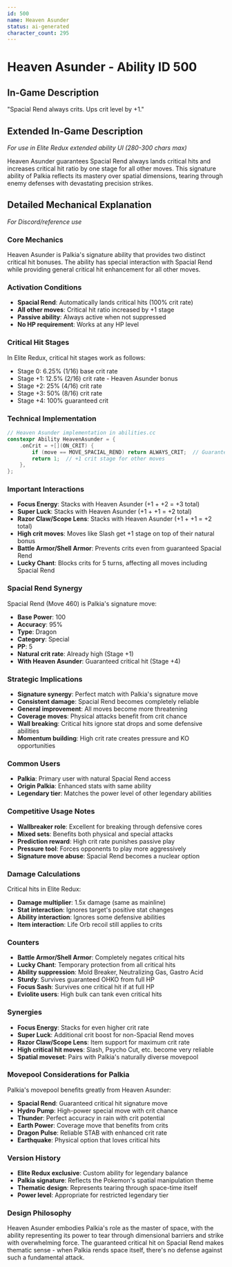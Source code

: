 ```yaml
---
id: 500
name: Heaven Asunder
status: ai-generated
character_count: 295
---
```


# Heaven Asunder - Ability ID 500

## In-Game Description
"Spacial Rend always crits. Ups crit level by +1."

## Extended In-Game Description
*For use in Elite Redux extended ability UI (280-300 chars max)*

Heaven Asunder guarantees Spacial Rend always lands critical hits and increases critical hit ratio by one stage for all other moves. This signature ability of Palkia reflects its mastery over spatial dimensions, tearing through enemy defenses with devastating precision strikes.

## Detailed Mechanical Explanation
*For Discord/reference use*

### Core Mechanics
Heaven Asunder is Palkia's signature ability that provides two distinct critical hit bonuses. The ability has special interaction with Spacial Rend while providing general critical hit enhancement for all other moves.

### Activation Conditions
- **Spacial Rend**: Automatically lands critical hits (100% crit rate)
- **All other moves**: Critical hit ratio increased by +1 stage
- **Passive ability**: Always active when not suppressed
- **No HP requirement**: Works at any HP level

### Critical Hit Stages
In Elite Redux, critical hit stages work as follows:
- Stage 0: 6.25% (1/16) base crit rate
- Stage +1: 12.5% (2/16) crit rate - Heaven Asunder bonus
- Stage +2: 25% (4/16) crit rate
- Stage +3: 50% (8/16) crit rate
- Stage +4: 100% guaranteed crit

### Technical Implementation
```c
// Heaven Asunder implementation in abilities.cc
constexpr Ability HeavenAsunder = {
    .onCrit = +[](ON_CRIT) {
        if (move == MOVE_SPACIAL_REND) return ALWAYS_CRIT;  // Guaranteed crit
        return 1;  // +1 crit stage for other moves
    },
};
```

### Important Interactions
- **Focus Energy**: Stacks with Heaven Asunder (+1 + +2 = +3 total)
- **Super Luck**: Stacks with Heaven Asunder (+1 + +1 = +2 total)
- **Razor Claw/Scope Lens**: Stacks with Heaven Asunder (+1 + +1 = +2 total)
- **High crit moves**: Moves like Slash get +1 stage on top of their natural bonus
- **Battle Armor/Shell Armor**: Prevents crits even from guaranteed Spacial Rend
- **Lucky Chant**: Blocks crits for 5 turns, affecting all moves including Spacial Rend

### Spacial Rend Synergy
Spacial Rend (Move 460) is Palkia's signature move:
- **Base Power**: 100
- **Accuracy**: 95%
- **Type**: Dragon
- **Category**: Special
- **PP**: 5
- **Natural crit rate**: Already high (Stage +1)
- **With Heaven Asunder**: Guaranteed critical hit (Stage +4)

### Strategic Implications
- **Signature synergy**: Perfect match with Palkia's signature move
- **Consistent damage**: Spacial Rend becomes completely reliable
- **General improvement**: All moves become more threatening
- **Coverage moves**: Physical attacks benefit from crit chance
- **Wall breaking**: Critical hits ignore stat drops and some defensive abilities
- **Momentum building**: High crit rate creates pressure and KO opportunities

### Common Users
- **Palkia**: Primary user with natural Spacial Rend access
- **Origin Palkia**: Enhanced stats with same ability
- **Legendary tier**: Matches the power level of other legendary abilities

### Competitive Usage Notes
- **Wallbreaker role**: Excellent for breaking through defensive cores
- **Mixed sets**: Benefits both physical and special attacks
- **Prediction reward**: High crit rate punishes passive play
- **Pressure tool**: Forces opponents to play more aggressively
- **Signature move abuse**: Spacial Rend becomes a nuclear option

### Damage Calculations
Critical hits in Elite Redux:
- **Damage multiplier**: 1.5x damage (same as mainline)
- **Stat interaction**: Ignores target's positive stat changes
- **Ability interaction**: Ignores some defensive abilities
- **Item interaction**: Life Orb recoil still applies to crits

### Counters
- **Battle Armor/Shell Armor**: Completely negates critical hits
- **Lucky Chant**: Temporary protection from all critical hits
- **Ability suppression**: Mold Breaker, Neutralizing Gas, Gastro Acid
- **Sturdy**: Survives guaranteed OHKO from full HP
- **Focus Sash**: Survives one critical hit if at full HP
- **Eviolite users**: High bulk can tank even critical hits

### Synergies
- **Focus Energy**: Stacks for even higher crit rate
- **Super Luck**: Additional crit boost for non-Spacial Rend moves
- **Razor Claw/Scope Lens**: Item support for maximum crit rate
- **High critical hit moves**: Slash, Psycho Cut, etc. become very reliable
- **Spatial moveset**: Pairs with Palkia's naturally diverse movepool

### Movepool Considerations for Palkia
Palkia's movepool benefits greatly from Heaven Asunder:
- **Spacial Rend**: Guaranteed critical hit signature move
- **Hydro Pump**: High-power special move with crit chance
- **Thunder**: Perfect accuracy in rain with crit potential
- **Earth Power**: Coverage move that benefits from crits
- **Dragon Pulse**: Reliable STAB with enhanced crit rate
- **Earthquake**: Physical option that loves critical hits

### Version History
- **Elite Redux exclusive**: Custom ability for legendary balance
- **Palkia signature**: Reflects the Pokemon's spatial manipulation theme
- **Thematic design**: Represents tearing through space-time itself
- **Power level**: Appropriate for restricted legendary tier

### Design Philosophy
Heaven Asunder embodies Palkia's role as the master of space, with the ability representing its power to tear through dimensional barriers and strike with overwhelming force. The guaranteed critical hit on Spacial Rend makes thematic sense - when Palkia rends space itself, there's no defense against such a fundamental attack.